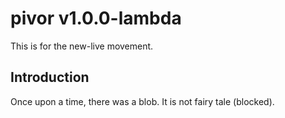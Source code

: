 # pivor v1.0.0-lambda
This is for the new-live movement.

## Introduction
Once upon a time, there was a blob. It is not fairy tale (blocked).
